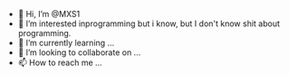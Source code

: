 - 👋 Hi, I’m @MXS1
- 👀 I’m interested inprogramming but i know, but I don't know shit about programming.
- 🌱 I’m currently learning ...
- 💞️ I’m looking to collaborate on ...
- 📫 How to reach me ...

<!---
MXS1/MXS1 is a ✨ special ✨ repository because its `README.md` (this file) appears on your GitHub profile.
You can click the Preview link to take a look at your changes.
--->
